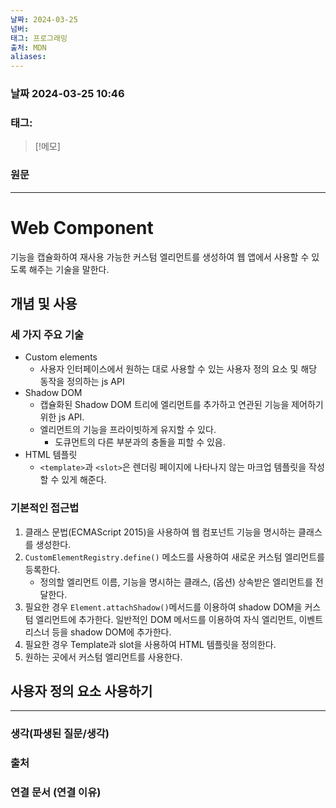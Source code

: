 ```yaml
---
날짜: 2024-03-25
넘버: 
태그: 프로그래밍
출처: MDN
aliases:
---
```

### 날짜  2024-03-25 10:46

### 태그:

>[!메모]
>

### 원문
---
# Web Component
기능을  캡슐화하여 재사용 가능한 커스텀 엘리먼트를 생성하여 웹 앱에서 사용할 수 있도록 해주는 기술을 말한다.
## 개념 및 사용
### 세 가지 주요 기술
- Custom elements
	- 사용자 인터페이스에서 원하는 대로 사용할 수 있는 사용자 정의 요소 및 해당 동작을 정의하는 js API
- Shadow DOM
	- 캡슐화된 Shadow DOM 트리에 엘리먼트를 추가하고 연관된 기능을 제어하기 위한 js API.
	- 엘리먼트의 기능을 프라이빗하게 유지할 수 있다. 
		- 도큐먼트의 다른 부분과의 충돌을 피할 수 있음.
- HTML 템플릿
	- `<template>`과 `<slot>`은 렌더링 페이지에 나타나지 않는 마크업 템플릿을 작성할 수 있게 해준다.
### 기본적인 접근법
1. 클래스 문법(ECMAScript 2015)을 사용하여 웹 컴포넌트 기능을 명시하는 클래스를 생성한다.
2. `CustomElementRegistry.define()` 메소드를 사용하여 새로운 커스텀 엘리먼트를 등록한다. 
	- 정의할 엘리먼트 이름, 기능을 명시하는 클래스, (옵션) 상속받은 엘리먼트를 전달한다.
3. 필요한 경우 `Element.attachShadow()`메서드를 이용하여 shadow DOM을 커스텀 엘리먼트에 추가한다. 일반적인 DOM 메서드를 이용하여 자식 엘리먼트, 이벤트 리스너 등을 shadow DOM에 추가한다.
4. 필요한 경우 Template과 slot을 사용하여 HTML 템플릿을 정의한다.
5. 원하는 곳에서 커스텀 엘리먼트를 사용한다.
## 사용자 정의 요소 사용하기



---
### 생각(파생된 질문/생각)

### 출처

### 연결 문서 (연결 이유)
